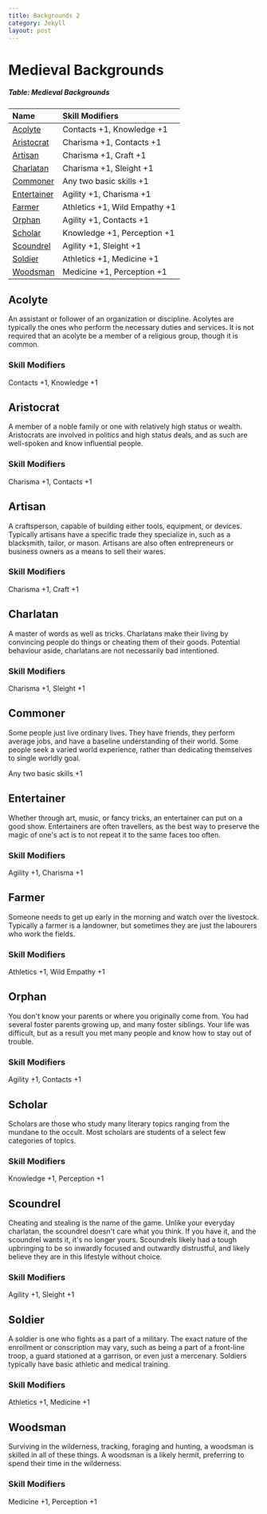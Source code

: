 ```yaml
---
title: Backgrounds 2
category: Jekyll
layout: post
---
```

# Medieval Backgrounds

##### Table: Medieval Backgrounds
| Name | Skill Modifiers |
|:-|:-|
| [Acolyte](#acolyte) | Contacts +1, Knowledge +1 |
| [Aristocrat](#aristocrat) | Charisma +1, Contacts +1 |
| [Artisan](#artisan) | Charisma +1, Craft +1 |
| [Charlatan](#charlatan) | Charisma +1, Sleight +1 |
| [Commoner](#commoner) | Any two basic skills +1 |
| [Entertainer](#entertainer) | Agility +1, Charisma +1 |
| [Farmer](#farmer) | Athletics +1, Wild Empathy +1 |
| [Orphan](#orphan) | Agility +1, Contacts +1 |
| [Scholar](#scholar) | Knowledge +1, Perception +1 |
| [Scoundrel](#scoundrel) | Agility +1, Sleight +1 |
| [Soldier](#soldier) | Athletics +1, Medicine +1 |
| [Woodsman](#woodsman) | Medicine +1, Perception +1 |

## Acolyte

An assistant or follower of an organization or discipline. Acolytes are typically the ones who perform the necessary duties and services. It is not required that an acolyte be a member of a religious group, though it is common.

### Skill Modifiers

Contacts +1, Knowledge +1

## Aristocrat

A member of a noble family or one with relatively high status or wealth. Aristocrats are involved in politics and high status deals, and as such are well-spoken and know influential people.

### Skill Modifiers

Charisma +1, Contacts +1

## Artisan

A craftsperson, capable of building either tools, equipment, or devices. Typically artisans have a specific trade they specialize in, such as a blacksmith, tailor, or mason. Artisans are also often entrepreneurs or business owners as a means to sell their wares.

### Skill Modifiers

Charisma +1, Craft +1

## Charlatan

A master of words as well as tricks. Charlatans make their living by convincing people do things or cheating them of their goods. Potential behaviour aside, charlatans are not necessarily bad intentioned.

### Skill Modifiers

Charisma +1, Sleight +1

## Commoner

Some people just live ordinary lives. They have friends, they perform average jobs, and have a baseline understanding of their world. Some people seek a varied world experience, rather than dedicating themselves to single worldly goal.

Any two basic skills +1

## Entertainer

Whether through art, music, or fancy tricks, an entertainer can put on a good show. Entertainers are often travellers, as the best way to preserve the magic of one's act is to not repeat it to the same faces too often.

### Skill Modifiers

Agility +1, Charisma +1

## Farmer

Someone needs to get up early in the morning and watch over the livestock. Typically a farmer is a landowner, but sometimes they are just the labourers who work the fields.

### Skill Modifiers

Athletics +1, Wild Empathy +1

## Orphan

You don't know your parents or where you originally come from. You had several foster parents growing up, and many foster siblings. Your life was difficult, but as a result you met many people and know how to stay out of trouble.

### Skill Modifiers

Agility +1, Contacts +1

## Scholar

Scholars are those who study many literary topics ranging from the mundane to the occult. Most scholars are students of a select few categories of topics.

### Skill Modifiers

Knowledge +1, Perception +1

## Scoundrel

Cheating and stealing is the name of the game. Unlike your everyday charlatan, the scoundrel doesn't care what you think. If you have it, and the scoundrel wants it, it's no longer yours. Scoundrels likely had a tough upbringing to be so inwardly focused and outwardly distrustful, and likely believe they are in this lifestyle without choice.

### Skill Modifiers

Agility +1, Sleight +1

## Soldier

A soldier is one who fights as a part of a military. The exact nature of the enrollment or conscription may vary, such as being a part of a front-line troop, a guard stationed at a garrison, or even just a mercenary. Soldiers typically have basic athletic and medical training.

### Skill Modifiers

Athletics +1, Medicine +1

## Woodsman

Surviving in the wilderness, tracking, foraging and hunting, a woodsman is skilled in all of these things. A woodsman is a likely hermit, preferring to spend their time in the wilderness.

### Skill Modifiers

Medicine +1, Perception +1
